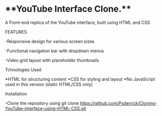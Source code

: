 <h1>**YouTube Interface Clone.**</h1>

 A Front-end replica of the YouTube interface, built using HTML and CSS

FEATURES

-Responsive design for various screen sizes

-Functional navigation bar with dropdown menus

-Video grid layout with placeholder thumbnails


Tchnologies Used 

*HTML for structuring content 
*CSS for styling and layout 
*No JavaScript used in this version (static HTML/CSS only)


Installation

-Clone the repository using git clone https://github.com/Psderrick/Cloning-YouTube-interface-using-HTML-CSS.git

